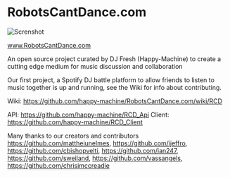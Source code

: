 # RobotsCantDance.com
![Screnshot](https://i.imgur.com/xJF27gr.png)

www.RobotsCantDance.com

An open source project curated by DJ Fresh (Happy-Machine) to create a cutting edge medium for music discussion and collaboration

Our first project, a Spotify DJ battle platform to allow friends to listen to music together is up and running, see the Wiki for info about contributing.

Wiki: https://github.com/happy-machine/RobotsCantDance.com/wiki/RCD

  API: https://github.com/happy-machine/RCD_Api
  Client:  https://github.com/happy-machine/RCD_Client
  
  Many thanks to our creators and contributors https://github.com/mattheiunelmes, https://github.com/ijeffro, https://github.com/cbishopvelti, https://github.com/ian247, https://github.com/sweiland, https://github.com/vassangels, https://github.com/chrisjmccreadie
